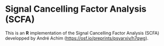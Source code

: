 # Signal Cancelling Factor Analysis (SCFA)

This is an **R** implementation of the Signal Cancelling Factor Analysis (SCFA) developped by André Achim (https://osf.io/preprints/psyarxiv/h7qwg).